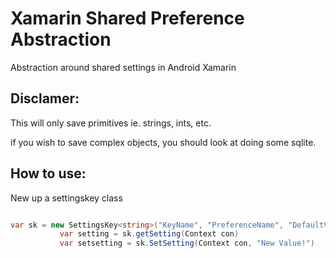 Xamarin Shared Preference Abstraction
==================

Abstraction around shared settings in Android Xamarin

## Disclamer:

This will only save primitives ie. strings, ints, etc.

if you wish to save complex objects, you should look at doing some sqlite.


## How to use:

New up a settingskey class

````c#

var sk = new SettingsKey<string>("KeyName", "PreferenceName", "DefaultValuehere");
           var setting = sk.getSetting(Context con)
		   var setsetting = sk.SetSetting(Context con, "New Value!")

````
